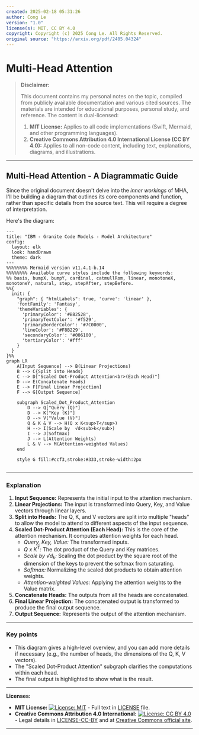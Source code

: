 ```yaml
---
created: 2025-02-18 05:31:26
author: Cong Le
version: "1.0"
license(s): MIT, CC BY 4.0
copyright: Copyright (c) 2025 Cong Le. All Rights Reserved.
original source: "https://arxiv.org/pdf/2405.04324"
---
```




# Multi-Head Attention
> **Disclaimer:**
>
> This document contains my personal notes on the topic,
> compiled from publicly available documentation and various cited sources.
> The materials are intended for educational purposes, personal study, and reference.
> The content is dual-licensed:
> 1. **MIT License:** Applies to all code implementations (Swift, Mermaid, and other programming languages).
> 2. **Creative Commons Attribution 4.0 International License (CC BY 4.0):** Applies to all non-code content, including text, explanations, diagrams, and illustrations.
---


## Multi-Head Attention - A Diagrammatic Guide 

Since the original document doesn't delve into the *inner workings* of MHA, I'll be building a diagram that outlines its core components and function, rather than specific details from the source text. This will require a degree of interpretation.

Here's the diagram:

```mermaid
---
title: "IBM - Granite Code Models - Model Architecture"
config:
  layout: elk
  look: handDrawn
  theme: dark
---
%%%%%%%% Mermaid version v11.4.1-b.14
%%%%%%%% Available curve styles include the following keywords:
%% basis, bumpX, bumpY, cardinal, catmullRom, linear, monotoneX, monotoneY, natural, step, stepAfter, stepBefore.
%%{
  init: {
    "graph": { "htmlLabels": true, 'curve': 'linear' },
    'fontFamily': 'Fantasy',
    'themeVariables': {
      'primaryColor': '#BB2528',
      'primaryTextColor': '#f529',
      'primaryBorderColor': '#7C0000',
      'lineColor': '#F8B229',
      'secondaryColor': '#006100',
      'tertiaryColor': '#fff'
    }
  }
}%%
graph LR
    A[Input Sequence] --> B(Linear Projections)
    B --> C{Split into Heads}
    C --> D["Scaled Dot-Product Attention<br>(Each Head)"]
    D --> E(Concatenate Heads)
    E --> F[Final Linear Projection]
    F --> G[Output Sequence]

    subgraph Scaled_Dot_Product_Attention
        D --> Q["Query (Q)"]
        D --> K["Key (K)"]
        D --> V["Value (V)"]
        Q & K & V --> H(Q x K<sup>T</sup>)
        H --> I(Scale by  √d<sub>k</sub>)
        I --> J(Softmax)
        J --> L(Attention Weights)
        L & V --> M(Attention-weighted Values)
    end
    
    style G fill:#ccf3,stroke:#333,stroke-width:2px
    
```

----

### Explanation

1.  **Input Sequence:** Represents the initial input to the attention mechanism.
2.  **Linear Projections:** The input is transformed into Query, Key, and Value vectors through linear layers.
3.  **Split into Heads:** The Q, K, and V vectors are split into multiple "heads" to allow the model to attend to different aspects of the input sequence.
4.  **Scaled Dot-Product Attention (Each Head):** This is the core of the attention mechanism. It computes attention weights for each head.
    *   *Query, Key, Value:* The transformed inputs.
    *   *Q x K<sup>T</sup>:* The dot product of the Query and Key matrices.
    *   *Scale by √d<sub>k</sub>:* Scaling the dot product by the square root of the dimension of the keys to prevent the softmax from saturating.
    *   *Softmax:* Normalizing the scaled dot products to obtain attention weights.
    *   *Attention-weighted Values:* Applying the attention weights to the Value matrix.
5.  **Concatenate Heads:** The outputs from all the heads are concatenated.
6.  **Final Linear Projection:** The concatenated output is transformed to produce the final output sequence.
7.  **Output Sequence:** Represents the output of the attention mechanism.

---


### Key points

*   This diagram gives a high-level overview, and you can add more details if necessary (e.g., the number of heads, the dimensions of the Q, K, V vectors).
*   The "Scaled Dot-Product Attention" subgraph clarifies the computations within each head.
*   The final output is highlighted to show what is the result.



---
**Licenses:**

- **MIT License:**  [![License: MIT](https://img.shields.io/badge/License-MIT-yellow.svg)](LICENSE) - Full text in [LICENSE](LICENSE) file.
- **Creative Commons Attribution 4.0 International:** [![License: CC BY 4.0](https://licensebuttons.net/l/by/4.0/88x31.png)](LICENSE-CC-BY) - Legal details in [LICENSE-CC-BY](LICENSE-CC-BY) and at [Creative Commons official site](http://creativecommons.org/licenses/by/4.0/).

---
